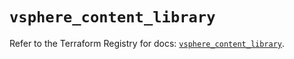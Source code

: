 # `vsphere_content_library`

Refer to the Terraform Registry for docs: [`vsphere_content_library`](https://registry.terraform.io/providers/hashicorp/vsphere/2.8.3/docs/resources/content_library).
